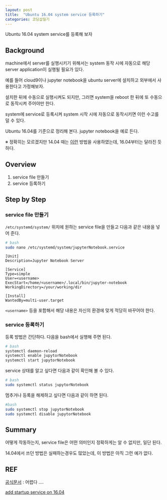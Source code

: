 ```yaml
---
layout: post
title:  "Ubuntu 16.04 system service 등록하기"
categories: 코딩삽질기
---
```


Ubuntu 16.04 system service를 등록해 보자 

## Background

machine에서 server를 실행시키기 위해서는 system 동작 시에 자동으로 해당 server application이 실행될 필요가 있다. 

예를 들어 cloud9이나 jupyter notebook을 ubuntu server에 설치하고 외부에서 사용한다고 가정해보자. 

설치한 뒤에 수동으로 실행시켜도 되지만, 그러면 system을 reboot 한 뒤에 또 수동으로 동작시켜 주어야만 한다. 

system에 service로 등록시켜 system 시작 시에 자동으로 동작시키면 이런 수고를 덜 수 있다. 

Ubuntu 16.04를 기준으로 정리해 본다. jupyter notebook을 예로 든다. 

※ 정확히는 모르겠지만 14.04 때는 [이런](https://goo.gl/6jzpDt) 방법을 사용하였는데, 16.04부터는 달라진 듯하다. 


## Overview

1. service file 만들기
2. service 등록하기


## Step by Step


### service file 만들기

`/etc/systemd/system/` 위치에 원하는 service file을 만들고 다음과 같은 내용을 넣어 준다. 

```bash
# bash
sudo nano /etc/systemd/system/jupyterNotebook.service
```

```
[Unit]
Description=Jupyter Notebook Server

[Service]
Type=simple
User=<username>
ExecStart=/home/<username>/.local/bin/jupyter-notebook
WorkingDirectory=/your/working/dir

[Install]
WantedBy=multi-user.target
```

`<username>`  등을 포함해서 해당 내용은 자신의 환경에 맞게 적당히 바꾸어야 한다. 


### service 등록하기

등록 방법은 간단하다. 다음을 bash에서 실행해 주면 된다.

```bash
# bash
systemctl daemon-reload
systemctl enable jupytorNotebook
systemctl start jupytorNotebook
```

service 상태를 알고 싶다면 다음과 같이 확인해 볼 수 있다. 

```bash
# bash
sudo systemctl status jupytorNotebook   
```

멈추거나 등록을 해제하고 싶다면 다음과 같이 하면 된다.

```bash
#bash
sudo systemctl stop jupytorNotebook
sudo systemctl disable jupytorNotebook
```

## Summary

어떻게 작동하는지, service file은 어떤 의미인지 정확하게는 알 수 없지만, 일단 된다. 

14.04에서 쓰던 방법은 실패하는경우도 많았는데, 이 방법은 아직 그런 예가 없다. 


## REF

[공식문서](https://wiki.ubuntu.com/SystemdForUpstartUsers) : 어렵다 ....

[add startup service on 16.04](https://askubuntu.com/a/895333)